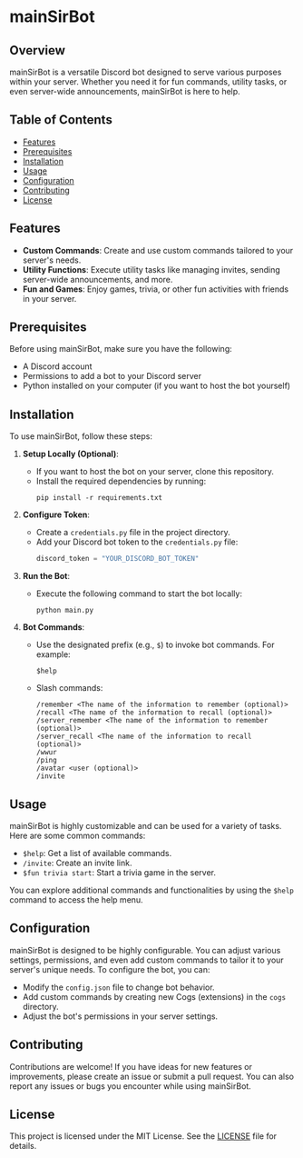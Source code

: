 # mainSirBot

## Overview

mainSirBot is a versatile Discord bot designed to serve various purposes within your server. Whether you need it for fun commands, utility tasks, or even server-wide announcements, mainSirBot is here to help.

## Table of Contents

- [Features](#features)
- [Prerequisites](#prerequisites)
- [Installation](#installation)
- [Usage](#usage)
- [Configuration](#configuration)
- [Contributing](#contributing)
- [License](#license)

## Features

- **Custom Commands**: Create and use custom commands tailored to your server's needs.
- **Utility Functions**: Execute utility tasks like managing invites, sending server-wide announcements, and more.
- **Fun and Games**: Enjoy games, trivia, or other fun activities with friends in your server.

## Prerequisites

Before using mainSirBot, make sure you have the following:

- A Discord account
- Permissions to add a bot to your Discord server
- Python installed on your computer (if you want to host the bot yourself)

## Installation

To use mainSirBot, follow these steps:


1. **Setup Locally (Optional)**:
   - If you want to host the bot on your server, clone this repository.
   - Install the required dependencies by running:
     ```shell
     pip install -r requirements.txt
     ```

2. **Configure Token**:
   - Create a `credentials.py` file in the project directory.
   - Add your Discord bot token to the `credentials.py` file:
     ```python
     discord_token = "YOUR_DISCORD_BOT_TOKEN"
     ```

3. **Run the Bot**:
   - Execute the following command to start the bot locally:
     ```shell
     python main.py
     ```

4. **Bot Commands**:
   - Use the designated prefix (e.g., `$`) to invoke bot commands. For example:
     ```
     $help
     ```
   - Slash commands:
     ```
     /remember <The name of the information to remember (optional)>
     /recall <The name of the information to recall (optional)>
     /server_remember <The name of the information to remember (optional)>
     /server_recall <The name of the information to recall (optional)>
     /wwur
     /ping
     /avatar <user (optional)>
     /invite
     ```

## Usage

mainSirBot is highly customizable and can be used for a variety of tasks. Here are some common commands:

- `$help`: Get a list of available commands.
- `/invite`: Create an invite link.
- `$fun trivia start`: Start a trivia game in the server.

You can explore additional commands and functionalities by using the `$help` command to access the help menu.

## Configuration

mainSirBot is designed to be highly configurable. You can adjust various settings, permissions, and even add custom commands to tailor it to your server's unique needs. To configure the bot, you can:

- Modify the `config.json` file to change bot behavior.
- Add custom commands by creating new Cogs (extensions) in the `cogs` directory.
- Adjust the bot's permissions in your server settings.

## Contributing

Contributions are welcome! If you have ideas for new features or improvements, please create an issue or submit a pull request. You can also report any issues or bugs you encounter while using mainSirBot.

## License

This project is licensed under the MIT License. See the [LICENSE](LICENSE.md) file for details.
